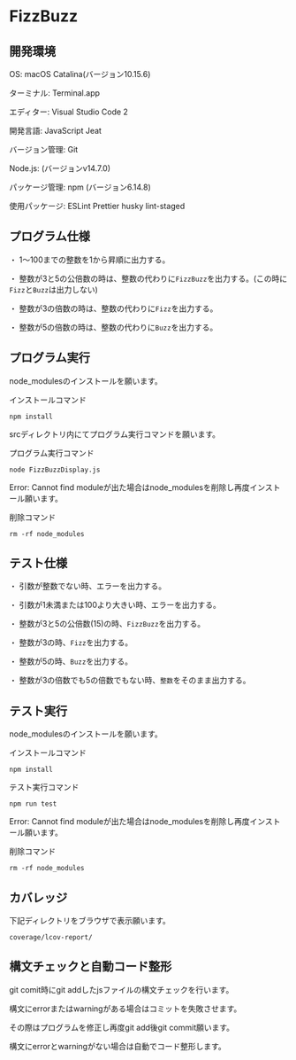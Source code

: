 # FizzBuzz

## 開発環境

OS: macOS Catalina(バージョン10.15.6)

ターミナル: Terminal.app

エディター: Visual Studio Code 2

開発言語: JavaScript Jeat

バージョン管理: Git

Node.js: (バージョンv14.7.0)

パッケージ管理: npm (バージョン6.14.8)

使用パッケージ: ESLint Prettier husky lint-staged

## プログラム仕様

・ 1〜100までの整数を1から昇順に出力する。

・ 整数が3と5の公倍数の時は、整数の代わりに`FizzBuzz`を出力する。(この時に`Fizz`と`Buzz`は出力しない)

・ 整数が3の倍数の時は、整数の代わりに`Fizz`を出力する。

・ 整数が5の倍数の時は、整数の代わりに`Buzz`を出力する。

## プログラム実行

node_modulesのインストールを願います。

インストールコマンド

```
npm install 
```

srcディレクトリ内にてプログラム実行コマンドを願います。

プログラム実行コマンド

```
node FizzBuzzDisplay.js
```

Error: Cannot find moduleが出た場合はnode_modulesを削除し再度インストール願います。

削除コマンド

```
rm -rf node_modules
```

## テスト仕様

・ 引数が整数でない時、エラーを出力する。

・ 引数が1未満または100より大きい時、エラーを出力する。

・ 整数が3と5の公倍数(15)の時、`FizzBuzz`を出力する。

・ 整数が3の時、`Fizz`を出力する。

・ 整数が5の時、`Buzz`を出力する。

・ 整数が3の倍数でも5の倍数でもない時、`整数`をそのまま出力する。

## テスト実行
  
node_modulesのインストールを願います。

インストールコマンド

```
npm install 
```

テスト実行コマンド

```
npm run test
```

Error: Cannot find moduleが出た場合はnode_modulesを削除し再度インストール願います。

削除コマンド

```
rm -rf node_modules
```

## カバレッジ

下記ディレクトリをブラウザで表示願います。

```
coverage/lcov-report/
```

## 構文チェックと自動コード整形
git comit時にgit addしたjsファイルの構文チェックを行います。

構文にerrorまたはwarningがある場合はコミットを失敗させます。

その際はプログラムを修正し再度git add後git commit願います。

構文にerrorとwarningがない場合は自動でコード整形します。
